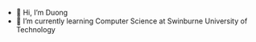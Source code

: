- 👋 Hi, I’m Duong
- 🌱 I’m currently learning Computer Science at Swinburne University of Technology

<!---
nduong1999vn/nduong1999vn is a ✨ special ✨ repository because its `README.md` (this file) appears on your GitHub profile.
You can click the Preview link to take a look at your changes.
--->
